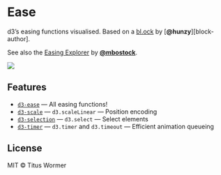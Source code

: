 # Ease

d3’s easing functions visualised.  Based on a [bl.ock][block] by
[**@hunzy**][block-author].

See also the [Easing Explorer][ee] by [**@mbostock**][mb].

[![][cover]][url]

## Features

*   [`d3-ease`](https://github.com/d3/d3-ease#api-reference)
    — All easing functions!
*   [`d3-scale`](https://github.com/d3/d3-scale#api-reference)
    — `d3.scaleLinear`
    — Position encoding
*   [`d3-selection`](https://github.com/d3/d3-selection#api-reference)
    — `d3.select`
    — Select elements
*   [`d3-timer`](https://github.com/d3/d3-timer#api-reference)
    — `d3.timer` and `d3.timeout`
    — Efficient animation queueing

## License

MIT © Titus Wormer

[block]: https://bl.ocks.org/hunzy/9929724

[author]: https://github.com/hunzy

[ee]: https://bl.ocks.org/mbostock/248bac3b8e354a9103c4

[mb]: https://github.com/mbostock

[cover]: preview.png

[url]: https://cmda-tt.github.io/course-17-18/class-3/ease
